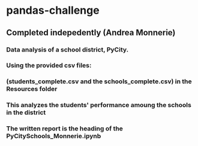 # pandas-challenge
## Completed indepedently (Andrea Monnerie)

### Data analysis of a school district, PyCity.
### Using the provided csv files: 
### (students_complete.csv and the schools_complete.csv) in the Resources folder
### This analyzes the students' performance amoung the schools in the district
### The written report is the heading of the PyCitySchools_Monnerie.ipynb
